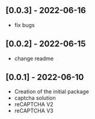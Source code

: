 ## [0.0.3] - 2022-06-16
* fix bugs
## [0.0.2] - 2022-06-15 
* change readme
## [0.0.1] - 2022-06-10
* Creation of the initial package
* captcha solution
* reCAPTCHA V2 
* reCAPTCHA V3